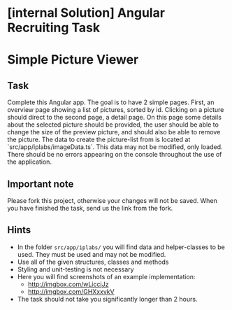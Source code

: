 # [internal Solution] Angular Recruiting Task 

# Simple Picture Viewer
## Task
Complete this Angular app. The goal is to have 2 simple pages.
First, an overview page showing a list of pictures, sorted by id. Clicking on a picture should direct to the second page, a detail page. On this page some details about the selected picture should be provided, the user should be able to change the size of the preview picture, and should also be able to remove the picture.
The data to create the picture-list from is located at `src/app/iplabs/imageData.ts´.
This data may not be modified, only loaded.
There should be no errors appearing on the console throughout the use of the application.

## Important note
Please fork this project, otherwise your changes will not be saved. When you have finished the task, send us the link from the fork.

## Hints
* In the folder `src/app/iplabs/` you will find data and helper-classes to be used. They must be used and may not be modified.
* Use all of the given structures, classes and methods
* Styling and unit-testing is not necessary
* Here you will find screenshots of an example implementation: 
  * http://imgbox.com/wLiccjJz
  * http://imgbox.com/GHXxxvkV
* The task should not take you significantly longer than 2 hours.
